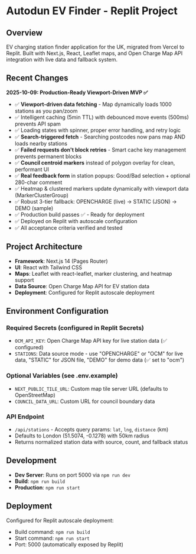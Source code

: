 # Autodun EV Finder - Replit Project

## Overview
EV charging station finder application for the UK, migrated from Vercel to Replit. Built with Next.js, React, Leaflet maps, and Open Charge Map API integration with live data and fallback system.

## Recent Changes
**2025-10-09: Production-Ready Viewport-Driven MVP ✅**
- ✅ **Viewport-driven data fetching** - Map dynamically loads 1000 stations as you pan/zoom
- ✅ Intelligent caching (5min TTL) with debounced move events (500ms) prevents API spam
- ✅ Loading states with spinner, proper error handling, and retry logic
- ✅ **Search-triggered fetch** - Searching postcodes now pans map AND loads nearby stations
- ✅ **Failed requests don't block retries** - Smart cache key management prevents permanent blocks
- ✅ **Council centroid markers** instead of polygon overlay for clean, performant UI
- ✅ **Real feedback form** in station popups: Good/Bad selection + optional 280-char comment
- ✅ Heatmap & clustered markers update dynamically with viewport data (MarkerClusterGroup)
- ✅ Robust 3-tier fallback: OPENCHARGE (live) → STATIC (JSON) → DEMO (sample)
- ✅ Production build passes ✅ - Ready for deployment
- ✅ Deployed on Replit with autoscale configuration
- ✅ All acceptance criteria verified and tested

## Project Architecture
- **Framework**: Next.js 14 (Pages Router)
- **UI**: React with Tailwind CSS
- **Maps**: Leaflet with react-leaflet, marker clustering, and heatmap support
- **Data Source**: Open Charge Map API for EV station data
- **Deployment**: Configured for Replit autoscale deployment

## Environment Configuration
### Required Secrets (configured in Replit Secrets)
- `OCM_API_KEY`: Open Charge Map API key for live station data (✅ configured)
- `STATIONS`: Data source mode - use "OPENCHARGE" or "OCM" for live data, "STATIC" for JSON file, "DEMO" for demo data (✅ set to "ocm")

### Optional Variables (see .env.example)
- `NEXT_PUBLIC_TILE_URL`: Custom map tile server URL (defaults to OpenStreetMap)
- `COUNCIL_DATA_URL`: Custom URL for council boundary data

### API Endpoint
- `/api/stations` - Accepts query params: `lat`, `lng`, `distance` (km)
- Defaults to London (51.5074, -0.1278) with 50km radius
- Returns normalized station data with source, count, and fallback status

## Development
- **Dev Server**: Runs on port 5000 via `npm run dev`
- **Build**: `npm run build`
- **Production**: `npm run start`

## Deployment
Configured for Replit autoscale deployment:
- Build command: `npm run build`
- Start command: `npm run start`
- Port: 5000 (automatically exposed by Replit)
